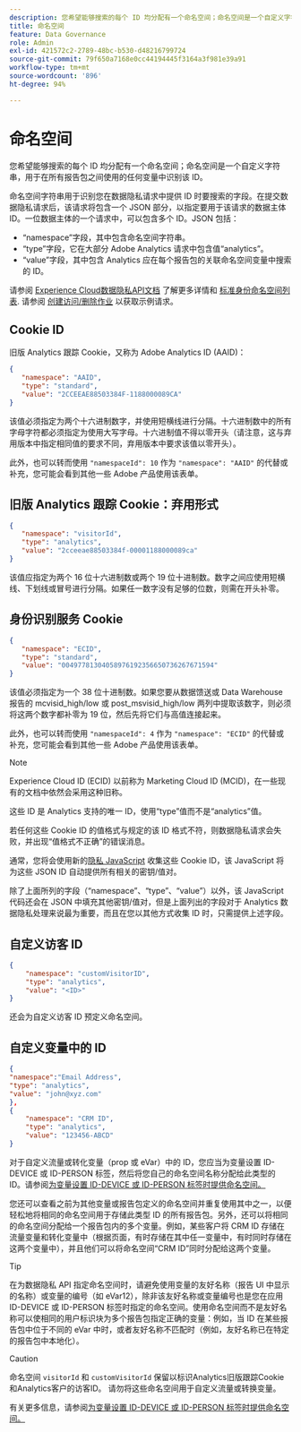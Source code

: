 ```yaml
---
description: 您希望能够搜索的每个 ID 均分配有一个命名空间；命名空间是一个自定义字符串，用于在所有报告包之间使用的任何变量中识别该 ID。
title: 命名空间
feature: Data Governance
role: Admin
exl-id: 421572c2-2789-48bc-b530-d48216799724
source-git-commit: 79f650a7168e0cc44194445f3164a3f981e39a91
workflow-type: tm+mt
source-wordcount: '896'
ht-degree: 94%

---
```


# 命名空间

您希望能够搜索的每个 ID 均分配有一个命名空间；命名空间是一个自定义字符串，用于在所有报告包之间使用的任何变量中识别该 ID。

命名空间字符串用于识别您在数据隐私请求中提供 ID 时要搜索的字段。在提交数据隐私请求后，该请求将包含一个 JSON 部分，以指定要用于该请求的数据主体 ID。一位数据主体的一个请求中，可以包含多个 ID。JSON 包括：

* “namespace”字段，其中包含命名空间字符串。
* “type”字段，它在大部分 Adobe Analytics 请求中包含值“analytics”。
* “value”字段，其中包含 Analytics 应在每个报告包的关联命名空间变量中搜索的 ID。

请参阅 [Experience Cloud数据隐私API文档](https://experienceleague.adobe.com/docs/experience-platform/privacy/api/overview.html?lang=zh-Hans) 了解更多详情和 [标准身份命名空间列表](https://experienceleague.adobe.com/en/docs/experience-platform/privacy/api/appendix#standard-namespaces). 请参阅 [创建访问/删除作业](https://experienceleague.adobe.com/en/docs/experience-platform/privacy/api/privacy-jobs#access-delete) 以获取示例请求。

## Cookie ID

旧版 Analytics 跟踪 Cookie，又称为 Adobe Analytics ID (AAID)：

```json
{
   "namespace": "AAID",
   "type": "standard",
   "value": "2CCEEAE88503384F-1188000089CA"
}
```

该值必须指定为两个十六进制数字，并使用短横线进行分隔。十六进制数中的所有字母字符都必须指定为使用大写字母。十六进制值不得以零开头（请注意，这与弃用版本中指定相同值的要求不同，弃用版本中要求该值以零开头）。

此外，也可以转而使用 `"namespaceId": 10` 作为 `"namespace": "AAID"` 的代替或补充，您可能会看到其他一些 Adobe 产品使用该表单。

## 旧版 Analytics 跟踪 Cookie：弃用形式

```json
{
   "namespace": "visitorId",
   "type": "analytics",
   "value": "2cceeae88503384f-00001188000089ca"
}
```

该值应指定为两个 16 位十六进制数或两个 19 位十进制数。数字之间应使用短横线、下划线或冒号进行分隔。如果任一数字没有足够的位数，则需在开头补零。

## 身份识别服务 Cookie

```json
{
   "namespace": "ECID",
   "type": "standard",
   "value": "00497781304058976192356650736267671594"
}
```

该值必须指定为一个 38 位十进制数。如果您要从数据馈送或 Data Warehouse 报告的 mcvisid\_high/low 或 post\_msvisid\_high/low 两列中提取该数字，则必须将这两个数字都补零为 19 位，然后先将它们与高值连接起来。

此外，也可以转而使用 `"namespaceId": 4` 作为 `"namespace": "ECID"` 的代替或补充，您可能会看到其他一些 Adobe 产品使用该表单。

>[!NOTE]
>
>Experience Cloud ID (ECID) 以前称为 Marketing Cloud ID (MCID)，在一些现有的文档中依然会采用这种旧称。
>
>这些 ID 是 Analytics 支持的唯一 ID，使用“type”值而不是“analytics”值。

若任何这些 Cookie ID 的值格式与规定的该 ID 格式不符，则数据隐私请求会失败，并出现“值格式不正确”的错误消息。

通常，您将会使用新的[隐私 JavaScript](https://developer.adobe.com/experience-platform-apis/references/privacy-service/) 收集这些 Cookie ID，该 JavaScript 将为这些 JSON ID 自动提供所有相关的密钥/值对。

除了上面所列的字段（“namespace”、“type”、“value”）以外，该 JavaScript 代码还会在 JSON 中填充其他密钥/值对，但是上面列出的字段对于 Analytics 数据隐私处理来说最为重要，而且在您以其他方式收集 ID 时，只需提供上述字段。

## 自定义访客 ID

```json
{
    "namespace": "customVisitorID",
    "type": "analytics",
    "value": "<ID>"
}
```

还会为自定义访客 ID 预定义命名空间。

## 自定义变量中的 ID

```json
{
"namespace":"Email Address",
"type": "analytics", 
"value": "john@xyz.com" 
}, 
{
    "namespace": "CRM ID", 
    "type": "analytics",
    "value": "123456-ABCD" 
}
```

对于自定义流量或转化变量（prop 或 eVar）中的 ID，您应当为变量设置 ID-DEVICE 或 ID-PERSON 标签，然后将您自己的命名空间名称分配给此类型的 ID。请参阅[为变量设置 ID-DEVICE 或 ID-PERSON 标签时提供命名空间。](/help/admin/admin/c-data-governance/data-labeling/gdpr-labels.md)

您还可以查看之前为其他变量或报告包定义的命名空间并重复使用其中之一，以便轻松地将相同的命名空间用于存储此类型 ID 的所有报告包。另外，还可以将相同的命名空间分配给一个报告包内的多个变量。例如，某些客户将 CRM ID 存储在流量变量和转化变量中（根据页面，有时存储在其中任一变量中，有时同时存储在这两个变量中），并且他们可以将命名空间“CRM ID”同时分配给这两个变量。

>[!TIP]
>
>在为数据隐私 API 指定命名空间时，请避免使用变量的友好名称（报告 UI 中显示的名称）或变量的编号（如 eVar12），除非该友好名称或变量编号也是您在应用 ID-DEVICE 或 ID-PERSON 标签时指定的命名空间。使用命名空间而不是友好名称可以使相同的用户标识块为多个报告包指定正确的变量：例如，当 ID 在某些报告包中位于不同的 eVar 中时，或者友好名称不匹配时（例如，友好名称已在特定的报告包中本地化）。

>[!CAUTION]
>
>命名空间 `visitorId` 和 `customVisitorId` 保留以标识Analytics旧版跟踪Cookie和Analytics客户的访客ID。 请勿将这些命名空间用于自定义流量或转换变量。

有关更多信息，请参阅[为变量设置 ID-DEVICE 或 ID-PERSON 标签时提供命名空间。](/help/admin/admin/c-data-governance/data-labeling/gdpr-labels.md)
